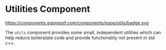 # Utilities Component

https://components.espressif.com/components/espp/utils/badge.svg

The `utils` component provides some small, independent utilities which can help
reduce boilerplate code and provide functionality not present in std c++.
